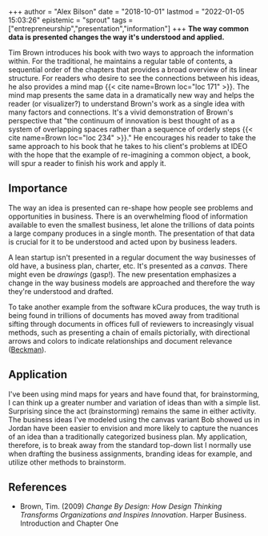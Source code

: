 +++
author = "Alex Bilson"
date = "2018-10-01"
lastmod = "2022-01-05 15:03:26"
epistemic = "sprout"
tags = ["entrepreneurship","presentation","information"]
+++
**The way common data is presented changes the way it's understood and applied.**

Tim Brown introduces his book with two ways to approach the information within.  For the traditional, he maintains a regular table of contents, a sequential order of the chapters that provides a broad overview of its linear structure.  For readers who desire to see the connections between his ideas, he also provides a mind map {{< cite name=Brown loc="loc 171" >}}.  The mind map presents the same data in a dramatically new way and helps the reader (or visualizer?) to understand Brown's work as a single idea with many factors and connections.  It's a vivid demonstration of Brown's perspective that "the continuum of innovation is best thought of as a system of overlapping spaces rather than a sequence of orderly steps {{< cite name=Brown loc="loc 234" >}}."  He encourages his reader to take the same approach to his book that he takes to his client's problems at IDEO with the hope that the example of re-imagining a common object, a book, will spur a reader to finish his work and apply it.

## Importance

The way an idea is presented can re-shape how people see problems and opportunities in business.  There is an overwhelming flood of information available to even the smallest business, let alone the trillions of data points a large company produces in a single month.  The presentation of that data is crucial for it to be understood and acted upon by business leaders.

A lean startup isn't presented in a regular document the way businesses of old have, a business plan, charter, etc.  It's presented as a _canvas_.  There might even be _drawings_ (gasp!).  The new presentation emphasizes a change in the way business models are approached and therefore the way they're understood and drafted.

To take another example from the software kCura produces, the way truth is being found in trillions of documents has moved away from traditional sifting through documents in offices full of reviewers to increasingly visual methods, such as presenting a chain of emails pictorially, with directional arrows and colors to indicate relationships and document relevance ([Beckman](http://blog.kcura.com/relativity/blog/a-new-way-to-look-at-emails-solving-the-4-most-common-email-review-challenges)).

## Application

I've been using mind maps for years and have found that, for brainstorming, I can think up a greater number and variation of ideas than with a simple list.  Surprising since the act (brainstorming) remains the same in either activity.  The business ideas I've modeled using the canvas variant Bob showed us in Jordan have been easier to envision and more likely to capture the nuances of an idea than a traditionally categorized business plan.  My application, therefore, is to break away from the standard top-down list I normally use when drafting the business assignments, branding ideas for example, and utilize other methods to brainstorm.

## References

- Brown, Tim. (2009) _Change By Design: How Design Thinking Transforms Organizations and Inspires Innovation_. Harper Business. Introduction and Chapter One
